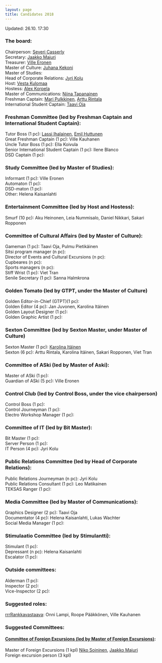 ```yaml
---
layout: page
title: Candidates 2018
---
```

Updated: 26.10. 17:30

### The board:

Chairperson: [Severi Casserly](https://as.ayy.fi/foorumi/viewtopic.php?f=12&t=424) <br>
Secretary: [Jaakko Majuri](https://as.ayy.fi/foorumi/viewtopic.php?f=12&t=412) <br>
Treasurer: [Ville Eronen](https://as.ayy.fi/foorumi/viewtopic.php?f=12&t=425) <br>
Master of Culture: [Juhana Kekoni](https://as.ayy.fi/foorumi/viewtopic.php?f=12&t=420) <br>
Master of Studies: <br>
Head of Corporate Relations: [Jyri Kolu](https://as.ayy.fi/foorumi/viewtopic.php?f=12&t=416) <br>
Host: [Vesta Kulomaa](https://as.ayy.fi/foorumi/viewtopic.php?f=12&t=407) <br>
Hostess: [Alex Korpela](https://as.ayy.fi/foorumi/viewtopic.php?f=12&t=408) <br>
Master of Communications: [Niina Tapanainen](https://as.ayy.fi/foorumi/viewtopic.php?f=12&t=410) <br>
Freshman Captain: [Mari Pulkkinen](https://as.ayy.fi/foorumi/viewtopic.php?f=12&t=411), [Arttu Rintala](https://as.ayy.fi/foorumi/viewtopic.php?f=12&t=405) <br>
International Student Captain: [Taavi Oja](https://as.ayy.fi/foorumi/viewtopic.php?f=12&t=413)

### Freshman Committee (led by Freshman Captain and International Student Captain):

Tutor Boss (1 pc): [Lassi Ihalainen](https://as.ayy.fi/foorumi/viewtopic.php?f=12&t=421), [Emil Huttunen](https://as.ayy.fi/foorumi/viewtopic.php?f=12&t=423) <br>
Great Freshman Captain (1 pc): Ville Kauhanen <br>
Uncle Tutor Boss (1 pc): Ella Koivula <br>
Senior International Student Captain (1 pc): Ilene Blanco <br>
DSD Captain (1 pc): 

### Study Committee (led by Master of Studies):

Informant (1 pc): Ville Eronen <br>
Automaton (1 pc): <br>
DSD-maton (1 pc): <br>
Other: Helena Kaisanlahti

### Entertainment Committee (led by Host and Hostess):

Smurf (10 pc): Aku Heinonen, Leia Nummisalo, Daniel Nikkari, Sakari Ropponen

### Committee of Cultural Affairs (led by Master of Culture):

Gameman (1 pc): Taavi Oja, Pulmu Pietikäinen <br>
Sitsi program manager (n pc): <br>
Director of Events and Cultural Excursions (n pc): <br>
Cupbeares (n pc): <br>
Sports managers (n pc): <br>
Stiff Wrist (1 pc): Viet Tran<br>
Senile Secretary (1 pc): Sanna Halmkrona <br>

### Golden Tomato (led by GTPT, under the Master of Culture)

Golden Editor-in-Chief (GTPT)(1 pc): <br>
Golden Editor (4 pc): Jan Juvonen, Karolina Itäinen <br>
Golden Layout Designer (1 pc): <br>
Golden Graphic Artist (1 pc):

### Sexton Committee (led by Sexton Master, under Master of Culture)

Sexton Master (1 pc): [Karolina Itäinen](https://as.ayy.fi/foorumi/viewtopic.php?f=12&t=418) <br>
Sexton (6 pc): Arttu Rintala, Karolina Itäinen, Sakari Ropponen, Viet Tran

### Committee of ASki (led by Master of Aski):

Master of ASki (1 pc): <br>
Guardian of ASki (5 pc): Ville Eronen <br>

### Control Club (led by Control Boss, under the vice chairperson)

Control Boss (1 pc): <br>
Control Journeyman (1 pc): <br>
Electro Workshop Manager (1 pc): 

### Committee of IT (led by Bit Master):

Bit Master (1 pc): <br>
Server Person (1 pc): <br>
IT Person (4 pc): Jyri Kolu

### Public Relations Committee (led by Head of Corporate Relations):

Public Relations Journeyman (n pc): Jyri Kolu <br>
Public Relations Consultant (1 pc): Leo Matikainen <br>
TEKSAS Ranger (1 pc):

### Media Committee (led by Master of Communications):

Graphics Designer (2 pc): Taavi Oja <br>
Documentator (4 pc): Helena Kaisanlahti, Lukas Wachter <br>
Social Media Manager (1 pc):

### Stimulaatio Committee (led by Stimulantti):

Stimulant (1 pc): <br>
Depressant (n pc): Helena Kaisanlahti <br>
Escalator (1 pc):

### Outside committees:

Alderman (1 pc): <br>
Inspector (2 pc): <br>
Vice-Inspector (2 pc):

### Suggested roles:

[rrrRankkavastaava](https://as.ayy.fi/foorumi/viewtopic.php?f=12&t=415): Onni Lampi, Roope Pääkkönen, Ville Kauhanen

### Suggested Committees:

#### [Committee of Foreign Excursions (led by Master of Foreign Excursions)](https://as.ayy.fi/foorumi/viewtopic.php?f=12&t=417):

Master of Foreign Excursions (1 kpl) [Niko Soininen](https://as.ayy.fi/foorumi/viewtopic.php?f=12&t=419), [Jaakko Majuri](https://as.ayy.fi/foorumi/viewtopic.php?f=12&t=422) <br>
Foreign excursion person (3 kpl)